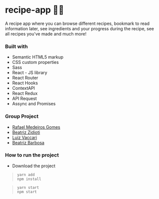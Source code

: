# recipe-app 🥗🥘

A recipe app where you can browse different recipes, bookmark to read information later, see ingredients and your progress during the recipe, see all recipes you've made and much more!

### Built with
- Semantic HTML5 markup
- CSS custom properties
- Sass
- React - JS library
- React Router
- React Hooks
- ContextAPI
- React Redux
- API Request
- Assync and Promises

### Group Project
- [Rafael Medeiros Gomes](https://github.com/RafaelMedeirosGomes)
- [Beatriz Zidioti](https://github.com/biazidioti) 
- [Luiz Vaccari](https://github.com/LuizVaccari)
- [Beatriz Barbosa](https://github.com/beatrizcpbarbosa) 


### How to run the project
- Download the project

>     yarn add
>     npm install

>     yarn start
>     npm start
